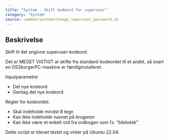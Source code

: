```yaml
---
title: "System - Skift kodeord for superuser"
category: "System"
source: common/system/change_superuser_password.sh
---
```


## Beskrivelse
Skift til det angivne superuser-kodeord.

Det er MEGET VIGTIGT at skifte fra standard-kodeordet til et andet, så snart en OS2borgerPC-maskine er færdiginstalleret.

Inputparametre:
- Det nye kodeord
- Gentag det nye kodeord

Regler for kodeordet:
- Skal indeholde mindst 8 tegn
- Kan ikke indeholde navnet på brugeren
- Kan ikke være et enkelt ord fra ordbogen som fx. "bibliotek"

Dette script er blevet testet og virker på Ubuntu 22.04.